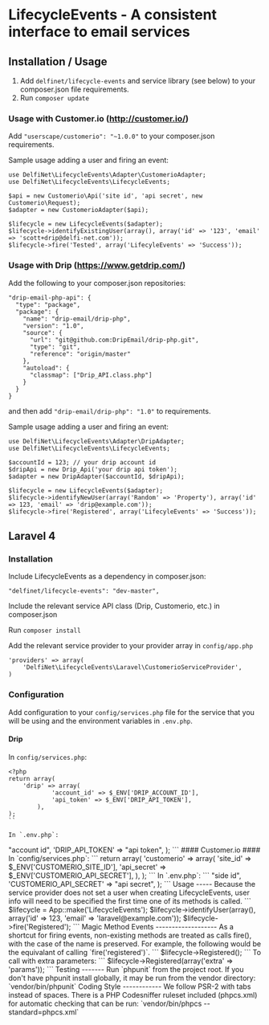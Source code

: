 LifecycleEvents - A consistent interface to email services
==========================================================

Installation / Usage
--------------------

1. Add `delfinet/lifecycle-events` and service library (see below) to your composer.json file requirements.
3. Run `composer update`


### Usage with Customer.io (http://customer.io/) ###

Add `"userscape/customerio": "~1.0.0"` to your composer.json requirements.

Sample usage adding a user and firing an event:

```
use DelfiNet\LifecycleEvents\Adapter\CustomerioAdapter;
use DelfiNet\LifecycleEvents\LifecycleEvents;

$api = new Customerio\Api('site id', 'api secret', new Customerio\Request);
$adapter = new CustomerioAdapter($api);

$lifecycle = new LifecycleEvents($adapter);
$lifecycle->identifyExistingUser(array(), array('id' => '123', 'email' => 'scott+drip@delfi-net.com'));
$lifecycle->fire('Tested', array('LifecyleEvents' => 'Success'));
```



### Usage with Drip (https://www.getdrip.com/) ###

Add the following to your composer.json repositories:

```
"drip-email-php-api": {
  "type": "package",
  "package": {
	"name": "drip-email/drip-php",
	"version": "1.0",
	"source": {
	  "url": "git@github.com:DripEmail/drip-php.git",
	  "type": "git",
	  "reference": "origin/master"
	},
	"autoload": {
	  "classmap": ["Drip_API.class.php"]
	}
  }
}
```

and then add `"drip-email/drip-php": "1.0"` to requirements.

Sample usage adding a user and firing an event:

```
use DelfiNet\LifecycleEvents\Adapter\DripAdapter;
use DelfiNet\LifecycleEvents\LifecycleEvents;

$accountId = 123; // your drip account id
$dripApi = new Drip_Api('your drip api token');
$adapter = new DripAdapter($accountId, $dripApi);

$lifecycle = new LifecycleEvents($adapter);
$lifecycle->identifyNewUser(array('Random' => 'Property'), array('id' => 123, 'email' => 'drip@example.com'));
$lifecycle->fire('Registered', array('LifecyleEvents' => 'Success'));
```


Laravel 4
---------

### Installation ###

Include LifecycleEvents as a dependency in composer.json:

```
"delfinet/lifecycle-events": "dev-master",
```

Include the relevant service API class (Drip, Customerio, etc.) in composer.json

Run `composer install`

Add the relevant service provider to your provider array in `config/app.php`

```
'providers' => array(
	'DelfiNet\LifecycleEvents\Laravel\CustomerioServiceProvider',
)
```


### Configuration ###

Add configuration to your `config/services.php` file for the service that you will be using
and the environment variables in `.env.php`.


#### Drip ####

In `config/services.php`:

```
<?php
return array(
	'drip' => array(
    		'account_id' => $_ENV['DRIP_ACCOUNT_ID'],
    		'api_token' => $_ENV['DRIP_API_TOKEN'],
    	),
);
``

In `.env.php`:

```
<?php

return array(
	'DRIP_ACCOUNT_ID' => "account id",
	'DRIP_API_TOKEN' => "api token",
);


```

#### Customer.io ####

In `config/services.php`:

```
return array(
	'customerio' => array(
		'site_id' => $_ENV['CUSTOMERIO_SITE_ID'],
		'api_secret' => $_ENV['CUSTOMERIO_API_SECRET'],
	),
);
```

In `.env.php`:

```
<?php

return array(
	'CUSTOMERIO_SITE_ID' => "side id",
	'CUSTOMERIO_API_SECRET' => "api secret",
);
```


Usage
-----

Because the service provider does not set a user when creating LifecycleEvents,
user info will need to be specified the first time one of its methods is called.

```
$lifecycle = App::make('LifecycleEvents');
$lifecycle->identifyUser(array(), array('id' => 123, 'email' => 'laravel@example.com'));
$lifecycle->fire('Registered');
```


Magic Method Events
-------------------

As a shortcut for firing events, non-existing methods are treated as calls fire(),
with the case of the name is preserved.

For example, the following would be the equivalant of calling `fire('registered')`.
```
$lifecycle->Registered();
```

To call with extra parameters:
```
$lifecycle->Registered(array('extra' => 'params'));
```

Testing
-------

Run `phpunit` from the project root. If you don't have phpunit install globally,
it may be run from the vendor directory: `vendor/bin/phpunit`


Coding Style
------------

We follow PSR-2 with tabs instead of spaces.

There is a PHP Codesniffer ruleset included (phpcs.xml) for automatic checking that can be run: `vendor/bin/phpcs --standard=phpcs.xml`
